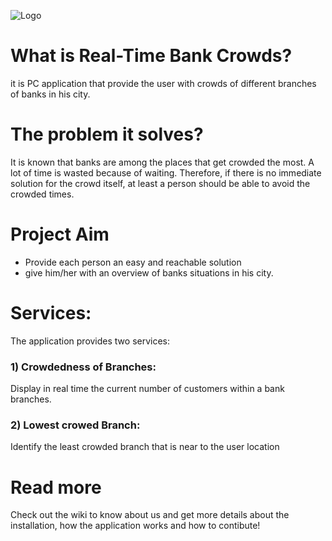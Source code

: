 ![Logo](https://s8.postimg.org/eill8us91/image.jpg)

# What is Real-Time Bank Crowds?

it is PC application that provide the user with crowds of different branches of banks in his city.

# The problem it solves?

It is known that banks are among the places that get crowded the most. A lot of time is wasted because of waiting. Therefore, if there is no immediate solution for the crowd itself, at least a person should be able to avoid the crowded times.

# Project Aim
 * Provide each person an easy and reachable solution 
 * give him/her with an overview of banks situations in his city. 

# Services:

The application provides two services:

### 1) Crowdedness of Branches:

Display in real time the current number of customers within a bank branches.

### 2) Lowest crowed Branch:

Identify the least crowded branch that is near to the user location

# Read more
Check out the wiki to know  about us and get more details about the installation, how the application works and how to contibute!


